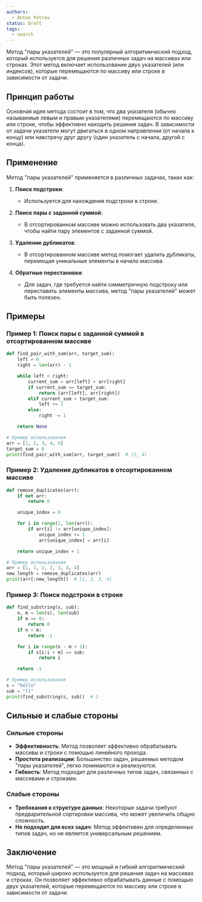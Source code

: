 ```yaml
---
authors:
  - Anton Petrov
status: Draft
tags:
  - search
---
```

Метод "пары указателей" — это популярный алгоритмический подход, который используется для решения различных задач на массивах или строках. Этот метод включает использование двух указателей (или индексов), которые перемещаются по массиву или строке в зависимости от задачи.

## Принцип работы

Основная идея метода состоит в том, что два указателя (обычно называемые левым и правым указателями) перемещаются по массиву или строке, чтобы эффективно находить решения задач. В зависимости от задачи указатели могут двигаться в одном направлении (от начала к концу) или навстречу друг другу (один указатель с начала, другой с конца).

## Применение

Метод "пары указателей" применяется в различных задачах, таких как:

1. **Поиск подстроки**:
   - Используется для нахождения подстроки в строке.

2. **Поиск пары с заданной суммой**:
   - В отсортированном массиве можно использовать два указателя, чтобы найти пару элементов с заданной суммой.

3. **Удаление дубликатов**:
   - В отсортированном массиве метод помогает удалить дубликаты, перемещая уникальные элементы в начало массива.

4. **Обратные перестановки**:
   - Для задач, где требуется найти симметричную подстроку или переставить элементы массива, метод "пары указателей" может быть полезен.

## Примеры

### Пример 1: Поиск пары с заданной суммой в отсортированном массиве

```python
def find_pair_with_sum(arr, target_sum):
    left = 0
    right = len(arr) - 1

    while left < right:
        current_sum = arr[left] + arr[right]
        if current_sum == target_sum:
            return (arr[left], arr[right])
        elif current_sum < target_sum:
            left += 1
        else:
            right -= 1

    return None

# Пример использования
arr = [1, 2, 3, 4, 6]
target_sum = 6
print(find_pair_with_sum(arr, target_sum))  # (2, 4)
```

### Пример 2: Удаление дубликатов в отсортированном массиве

```python
def remove_duplicates(arr):
    if not arr:
        return 0

    unique_index = 0

    for i in range(1, len(arr)):
        if arr[i] != arr[unique_index]:
            unique_index += 1
            arr[unique_index] = arr[i]

    return unique_index + 1

# Пример использования
arr = [1, 1, 2, 2, 3, 4, 4]
new_length = remove_duplicates(arr)
print(arr[:new_length])  # [1, 2, 3, 4]
```

### Пример 3: Поиск подстроки в строке

```python
def find_substring(s, sub):
    n, m = len(s), len(sub)
    if m == 0:
        return 0
    if n < m:
        return -1

    for i in range(n - m + 1):
        if s[i:i + m] == sub:
            return i

    return -1

# Пример использования
s = "hello"
sub = "ll"
print(find_substring(s, sub))  # 2
```

## Сильные и слабые стороны

### Сильные стороны
- **Эффективность**: Метод позволяет эффективно обрабатывать массивы и строки с помощью линейного прохода.
- **Простота реализации**: Большинство задач, решаемых методом "пары указателей", легко понимаются и реализуются.
- **Гибкость**: Метод подходит для различных типов задач, связанных с массивами и строками.

### Слабые стороны
- **Требования к структуре данных**: Некоторые задачи требуют предварительной сортировки массива, что может увеличить общую сложность.
- **Не подходит для всех задач**: Метод эффективен для определенных типов задач, но не является универсальным решением.

## Заключение

Метод "пары указателей" — это мощный и гибкий алгоритмический подход, который широко используется для решения задач на массивах и строках. Он позволяет эффективно обрабатывать данные с помощью двух указателей, которые перемещаются по массиву или строке в зависимости от задачи.